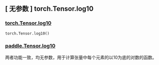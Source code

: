 ## [ 无参数 ] torch.Tensor.log10

### [torch.Tensor.log10](https://pytorch.org/docs/stable/generated/torch.Tensor.log10.html#torch.Tensor.log10)

```python
torch.Tensor.log10()
```

### [paddle.Tensor.log10](https://www.paddlepaddle.org.cn/documentation/docs/api/paddle/Tensor_cn.html#log10-name-none)

两者功能一致，均无参数，用于计算张量中每个元素的以10为底的对数的函数。
